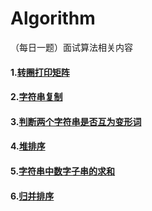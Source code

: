 # Algorithm
（每日一题）面试算法相关内容

#### 1.[转圈打印矩阵](https://github.com/NewGreatTeam/Algorithm/blob/master/printmatrix.md)   ####
#### 2.[字符串复制](https://github.com/NewGreatTeam/Algorithm/blob/master/mystrcpy.md)   ####
#### 3.[判断两个字符串是否互为变形词](https://github.com/NewGreatTeam/Algorithm/blob/master/isdeformation.md)   ####
#### 4.[堆排序](https://github.com/NewGreatTeam/Algorithm/blob/master/heapsort.md)   ####
#### 5.[字符串中数字子串的求和](https://github.com/NewGreatTeam/Algorithm/blob/master/allnumberssum.md)   ####
#### 6.[归并排序](https://github.com/NewGreatTeam/Algorithm/blob/master/allnumberssum.md)   ####


